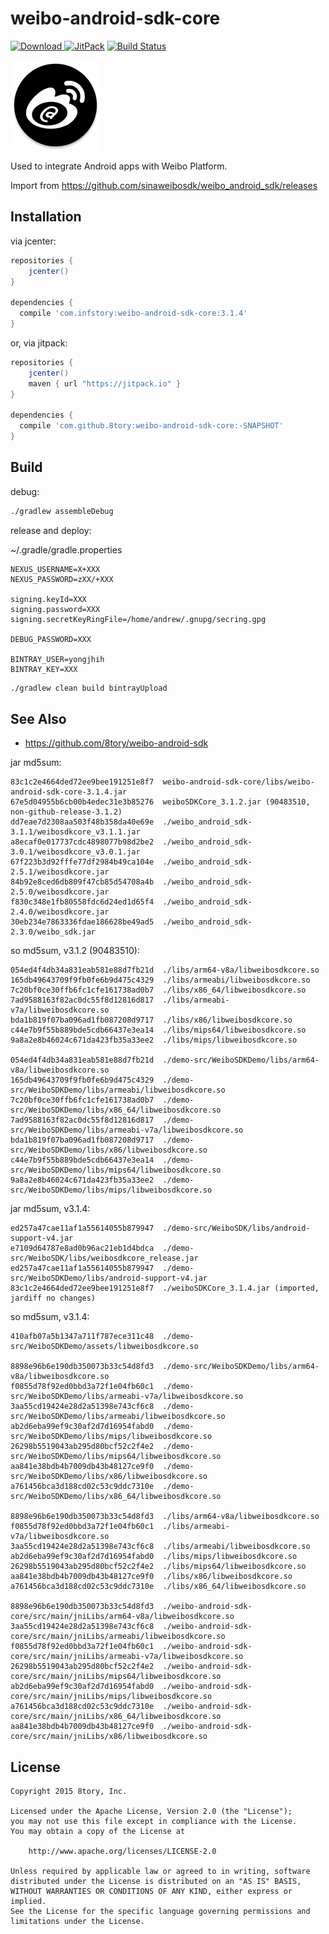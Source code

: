 # weibo-android-sdk-core

[![Download](https://api.bintray.com/packages/8tory/maven/weibo-android-sdk-core/images/download.svg) ](https://bintray.com/8tory/maven/weibo-android-sdk-core/_latestVersion)
[![JitPack](https://img.shields.io/github/tag/8tory/weibo-android-sdk-core.svg?label=JitPack)](https://jitpack.io/#8tory/weibo-android-sdk-core)
[![Build Status](https://travis-ci.org/8tory/weibo-android-sdk-core.svg)](https://travis-ci.org/8tory/weibo-android-sdk-core)

![](art/weibo-android-sdk-core.png)

Used to integrate Android apps with Weibo Platform.

Import from https://github.com/sinaweibosdk/weibo_android_sdk/releases

## Installation

via jcenter:

```gradle
repositories {
    jcenter()
}

dependencies {
  compile 'com.infstory:weibo-android-sdk-core:3.1.4'
}
```

or, via jitpack:

```gradle
repositories {
    jcenter()
    maven { url "https://jitpack.io" }
}

dependencies {
  compile 'com.github.8tory:weibo-android-sdk-core:-SNAPSHOT'
}
```

## Build

debug:

```sh
./gradlew assembleDebug
```

release and deploy:

~/.gradle/gradle.properties

```
NEXUS_USERNAME=X+XXX
NEXUS_PASSWORD=zXX/+XXX

signing.keyId=XXX
signing.password=XXX
signing.secretKeyRingFile=/home/andrew/.gnupg/secring.gpg

DEBUG_PASSWORD=XXX

BINTRAY_USER=yongjhih
BINTRAY_KEY=XXX
```

```sh
./gradlew clean build bintrayUpload
```

## See Also

* https://github.com/8tory/weibo-android-sdk

jar md5sum:

```
83c1c2e4664ded72ee9bee191251e8f7  weibo-android-sdk-core/libs/weibo-android-sdk-core-3.1.4.jar
67e5d04955b6cb00b4edec31e3b85276  weiboSDKCore_3.1.2.jar (90483510, non-github-release-3.1.2)
dd7eae7d2308aa503f48b358da40e69e  ./weibo_android_sdk-3.1.1/weibosdkcore_v3.1.1.jar
a8ecaf0e017737cdc4898077b98d2be2  ./weibo_android_sdk-3.0.1/weibosdkcore_v3.0.1.jar
67f223b3d92fffe77df2984b49ca104e  ./weibo_android_sdk-2.5.1/weibosdkcore.jar
84b92e8ced6db809f47cb85d54708a4b  ./weibo_android_sdk-2.5.0/weibosdkcore.jar
f830c348e1fb80558fdc6d24ed1d65f4  ./weibo_android_sdk-2.4.0/weibosdkcore.jar
30eb234e7863336fdae186628be49ad5  ./weibo_android_sdk-2.3.0/weibo_sdk.jar
```

so md5sum, v3.1.2 (90483510):

```
054ed4f4db34a831eab581e88d7fb21d  ./libs/arm64-v8a/libweibosdkcore.so
165db49643709f9fb0fe6b9d475c4329  ./libs/armeabi/libweibosdkcore.so
7c20bf0ce30ffb6fc1cfe161738ad0b7  ./libs/x86_64/libweibosdkcore.so
7ad9588163f82ac0dc55f8d12816d817  ./libs/armeabi-v7a/libweibosdkcore.so
bda1b819f07ba096ad1fb087208d9717  ./libs/x86/libweibosdkcore.so
c44e7b9f55b889bde5cdb66437e3ea14  ./libs/mips64/libweibosdkcore.so
9a8a2e8b46024c671da423fb35a33ee2  ./libs/mips/libweibosdkcore.so

054ed4f4db34a831eab581e88d7fb21d  ./demo-src/WeiboSDKDemo/libs/arm64-v8a/libweibosdkcore.so
165db49643709f9fb0fe6b9d475c4329  ./demo-src/WeiboSDKDemo/libs/armeabi/libweibosdkcore.so
7c20bf0ce30ffb6fc1cfe161738ad0b7  ./demo-src/WeiboSDKDemo/libs/x86_64/libweibosdkcore.so
7ad9588163f82ac0dc55f8d12816d817  ./demo-src/WeiboSDKDemo/libs/armeabi-v7a/libweibosdkcore.so
bda1b819f07ba096ad1fb087208d9717  ./demo-src/WeiboSDKDemo/libs/x86/libweibosdkcore.so
c44e7b9f55b889bde5cdb66437e3ea14  ./demo-src/WeiboSDKDemo/libs/mips64/libweibosdkcore.so
9a8a2e8b46024c671da423fb35a33ee2  ./demo-src/WeiboSDKDemo/libs/mips/libweibosdkcore.so
```

jar md5sum, v3.1.4:

```
ed257a47cae11af1a55614055b879947  ./demo-src/WeiboSDK/libs/android-support-v4.jar
e7109d64787e8ad0b96ac21eb1d4bdca  ./demo-src/WeiboSDK/libs/weibosdkcore_release.jar
ed257a47cae11af1a55614055b879947  ./demo-src/WeiboSDKDemo/libs/android-support-v4.jar
83c1c2e4664ded72ee9bee191251e8f7  ./weiboSDKCore_3.1.4.jar (imported, jardiff no changes)
```

so md5sum, v3.1.4:

```
410afb07a5b1347a711f787ece311c48  ./demo-src/WeiboSDKDemo/assets/libweibosdkcore.so

8898e96b6e190db350073b33c54d8fd3  ./demo-src/WeiboSDKDemo/libs/arm64-v8a/libweibosdkcore.so
f0855d78f92ed0bbd3a72f1e04fb60c1  ./demo-src/WeiboSDKDemo/libs/armeabi-v7a/libweibosdkcore.so
3aa55cd19424e28d2a51398e743cf6c8  ./demo-src/WeiboSDKDemo/libs/armeabi/libweibosdkcore.so
ab2d6eba99ef9c30af2d7d16954fabd0  ./demo-src/WeiboSDKDemo/libs/mips/libweibosdkcore.so
26298b5519043ab295d80bcf52c2f4e2  ./demo-src/WeiboSDKDemo/libs/mips64/libweibosdkcore.so
aa841e38bdb4b7009db43b48127ce9f0  ./demo-src/WeiboSDKDemo/libs/x86/libweibosdkcore.so
a761456bca3d188cd02c53c9ddc7310e  ./demo-src/WeiboSDKDemo/libs/x86_64/libweibosdkcore.so

8898e96b6e190db350073b33c54d8fd3  ./libs/arm64-v8a/libweibosdkcore.so
f0855d78f92ed0bbd3a72f1e04fb60c1  ./libs/armeabi-v7a/libweibosdkcore.so
3aa55cd19424e28d2a51398e743cf6c8  ./libs/armeabi/libweibosdkcore.so
ab2d6eba99ef9c30af2d7d16954fabd0  ./libs/mips/libweibosdkcore.so
26298b5519043ab295d80bcf52c2f4e2  ./libs/mips64/libweibosdkcore.so
aa841e38bdb4b7009db43b48127ce9f0  ./libs/x86/libweibosdkcore.so
a761456bca3d188cd02c53c9ddc7310e  ./libs/x86_64/libweibosdkcore.so

8898e96b6e190db350073b33c54d8fd3  ./weibo-android-sdk-core/src/main/jniLibs/arm64-v8a/libweibosdkcore.so
3aa55cd19424e28d2a51398e743cf6c8  ./weibo-android-sdk-core/src/main/jniLibs/armeabi/libweibosdkcore.so
f0855d78f92ed0bbd3a72f1e04fb60c1  ./weibo-android-sdk-core/src/main/jniLibs/armeabi-v7a/libweibosdkcore.so
26298b5519043ab295d80bcf52c2f4e2  ./weibo-android-sdk-core/src/main/jniLibs/mips64/libweibosdkcore.so
ab2d6eba99ef9c30af2d7d16954fabd0  ./weibo-android-sdk-core/src/main/jniLibs/mips/libweibosdkcore.so
a761456bca3d188cd02c53c9ddc7310e  ./weibo-android-sdk-core/src/main/jniLibs/x86_64/libweibosdkcore.so
aa841e38bdb4b7009db43b48127ce9f0  ./weibo-android-sdk-core/src/main/jniLibs/x86/libweibosdkcore.so
```

## License

```
Copyright 2015 8tory, Inc.

Licensed under the Apache License, Version 2.0 (the "License");
you may not use this file except in compliance with the License.
You may obtain a copy of the License at

    http://www.apache.org/licenses/LICENSE-2.0

Unless required by applicable law or agreed to in writing, software
distributed under the License is distributed on an "AS IS" BASIS,
WITHOUT WARRANTIES OR CONDITIONS OF ANY KIND, either express or implied.
See the License for the specific language governing permissions and
limitations under the License.
```
